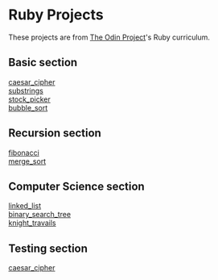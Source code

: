 # Ruby Projects

These projects are from [The Odin Project](https://www.theodinproject.com/courses/ruby-programming)'s Ruby curriculum.

## Basic section

[caesar_cipher](https://www.theodinproject.com/courses/ruby-programming/lessons/caesar-cipher)\
[substrings](https://www.theodinproject.com/courses/ruby-programming/lessons/sub-strings)\
[stock_picker](https://www.theodinproject.com/courses/ruby-programming/lessons/stock-picker)\
[bubble_sort](https://www.theodinproject.com/courses/ruby-programming/lessons/bubble-sort)

## Recursion section

[fibonacci](https://www.theodinproject.com/courses/ruby-programming/lessons/recursion)\
[merge_sort](https://www.theodinproject.com/courses/ruby-programming/lessons/recursion)

## Computer Science section

[linked_list](https://www.theodinproject.com/courses/ruby-programming/lessons/linked-lists)\
[binary_search_tree](https://www.theodinproject.com/courses/ruby-programming/lessons/data-structures-and-algorithms)\
[knight_travails](https://www.theodinproject.com/courses/ruby-programming/lessons/data-structures-and-algorithms)

## Testing section

[caesar_cipher](https://www.theodinproject.com/courses/ruby-programming/lessons/testing-your-ruby-code)
